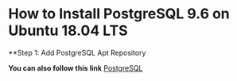 # How to Install PostgreSQL 9.6 on Ubuntu 18.04 LTS
**Step 1: Add PostgreSQL Apt Repository


**You can also follow this link**
[PostgreSQL](http://www.codebind.com/linux-tutorials/install-postgresql-9-6-ubuntu-18-04-lts-linux/)
